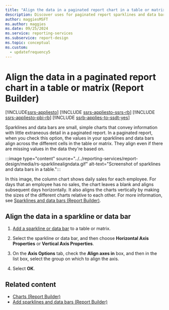 ```yaml
---
title: "Align the data in a paginated report chart in a table or matrix"
description: Discover uses for paginated report sparklines and data bars in Report Builder. These small, simple charts convey information with the minimum amount of detail.
author: maggiesMSFT
ms.author: maggies
ms.date: 09/25/2024
ms.service: reporting-services
ms.subservice: report-design
ms.topic: conceptual
ms.custom:
  - updatefrequency5
---
```

# Align the data in a paginated report chart in a table or matrix (Report Builder)

[!INCLUDE[ssrs-appliesto](../../includes/ssrs-appliesto.md)] [!INCLUDE [ssrs-appliesto-ssrs-rb](../../includes/ssrs-appliesto-ssrs-rb.md)] [!INCLUDE [ssrs-appliesto-pbi-rb](../../includes/ssrs-appliesto-pbi-rb.md)] [!INCLUDE [ssrb-applies-to-ssdt-yes](../../includes/ssrb-applies-to-ssdt-yes.md)]

  Sparklines and data bars are small, simple charts that convey information with little extraneous detail in a paginated report. In a paginated report, when you check this option, the values in your sparklines and data bars align across the different cells in the table or matrix. They align even if there are missing values in the data they're based on.  
  
 :::image type="content" source="../../reporting-services/report-design/media/rs-sparklinealigndata.gif" alt-text="Screenshot of sparklines and data bars in a table.":::
 
  
 In this image, the column chart shows daily sales for each employee. For days that an employee has no sales, the chart leaves a blank and aligns subsequent days horizontally. It also aligns the charts vertically by making the sizes of the different charts relative to each other. For more information, see [Sparklines and data bars &#40;Report Builder&#41;](../../reporting-services/report-design/sparklines-and-data-bars-report-builder-and-ssrs.md).  
  
## Align the data in a sparkline or data bar  
  
1.  [Add a sparkline or data bar](../../reporting-services/report-design/add-sparklines-and-data-bars-report-builder-and-ssrs.md) to a table or matrix.  
  
1. Select the sparkline or data bar, and then choose **Horizontal Axis Properties** or **Vertical Axis Properties**.  
  
1.  On the **Axis Options** tab, check the **Align axes in** box, and then in the list box, select the group on which to align the axis.  
  
1.  Select **OK**.
  
## Related content

- [Charts &#40;Report Builder&#41;](../../reporting-services/report-design/charts-report-builder-and-ssrs.md)
- [Add sparklines and data bars &#40;Report Builder&#41;](../../reporting-services/report-design/add-sparklines-and-data-bars-report-builder-and-ssrs.md)
